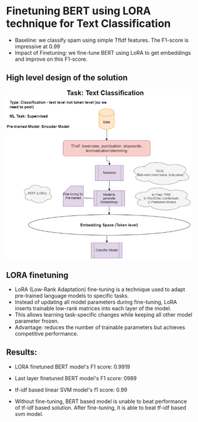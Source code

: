 # Finetuning BERT using LORA technique for Text Classification
- Baseline: we classify spam using simple TfIdf features. The F1-score is impressive at 0.99
- Impact of Finetuning: we fine-tune BERT using LoRA to get embeddings and improve on this F1-score.

## High level design of the solution
![Flowchart for text classification](Text_class_nlp.drawio.png)

## LORA finetuning
- LoRA (Low-Rank Adaptation) fine-tuning is a technique used to adapt pre-trained language models to specific tasks.
- Instead of updating all model parameters during fine-tuning, LoRA inserts trainable low-rank matrices into each layer of the model. 
- This allows learning task-specific changes while keeping all other model parameter frozen. 
- Advantage: reduces the number of trainable parameters but achieves competitive performance.

## Results:
- LORA finetuned BERT model's F1 score: 0.9919
- Last layer finetuned BERT model's F1 score: 0989
- tf-idf based linear SVM model's f1 score: 0.99

- Without fine-tuning, BERT based model is unable to beat performance of tf-idf based solution. After fine-tuning, it is able to beat tf-idf based svm model.